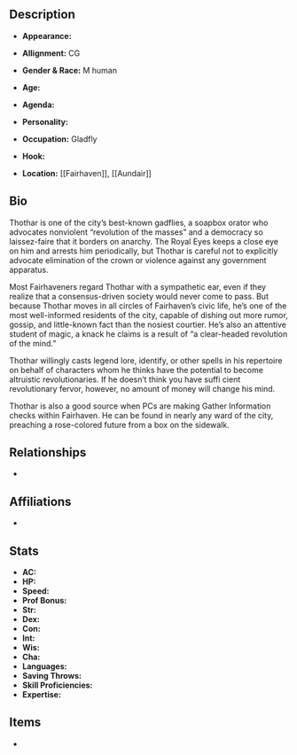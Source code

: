 ## Description
- **Appearance:** 

- **Allignment:** CG

- **Gender & Race:** M human

- **Age:** 

- **Agenda:** 

- **Personality:** 

- **Occupation:** Gladfly

- **Hook:** 

- **Location:** [[Fairhaven]], [[Aundair]]

## Bio
Thothar is one of the city’s best-known gadflies, a soapbox orator who advocates nonviolent “revolution of the masses” and a democracy so laissez-faire that it borders on anarchy. The Royal Eyes keeps a close eye on him and arrests him periodically, but Thothar is careful not to explicitly advocate elimination of the crown or violence against any government apparatus.

Most Fairhaveners regard Thothar with a sympathetic ear, even if they realize that a consensus-driven society would never come to pass. But because Thothar moves in all circles of Fairhaven’s civic life, he’s one of the most well-informed residents of the city, capable of dishing out more rumor, gossip, and little-known fact than the nosiest courtier. He’s also an attentive student of magic, a knack he claims is a result of “a clear-headed revolution of the mind.”

Thothar willingly casts legend lore, identify, or other spells in his repertoire on behalf of characters whom he thinks have the potential to become altruistic revolutionaries. If he doesn’t think you have suffi cient revolutionary fervor, however, no amount of money will change his mind.

Thothar is also a good source when PCs are making Gather Information checks within Fairhaven. He can be found in nearly any ward of the city, preaching a rose-colored future from a box on the sidewalk.

## Relationships
- 

## Affiliations
-

## Stats
- **AC:** 
- **HP:** 
- **Speed:** 
- **Prof Bonus:** 
- **Str:** 
- **Dex:** 
- **Con:** 
- **Int:** 
- **Wis:** 
- **Cha:** 
- **Languages:** 
- **Saving Throws:** 
- **Skill Proficiencies:** 
- **Expertise:** 


## Items
- 
